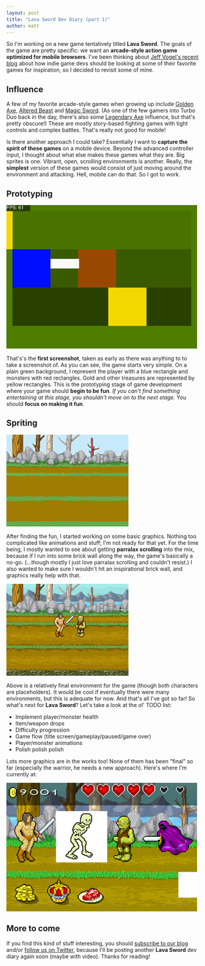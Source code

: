 ```yaml
---
layout: post
title: "Lava Sword Dev Diary (part 1)"
author: matt
---
```


So I'm working on a new game tentatively titled **Lava Sword**. The goals of the game are pretty specific: we want an **arcade-style action game optimized for mobile browsers**. I've been thinking about [Jeff Vogel's recent blog][1] about how indie game devs should be looking at some of their favorite games for inspiration, so I decided to revisit some of mine.

## Influence

A few of my favorite arcade-style games when growing up include [Golden Axe][2], [Altered Beast][3] and [Magic Sword][4]. (As one of the few gamers into Turbo Duo back in the day, there's also some [Legendary Axe][5] influence, but that's pretty obscure!) These are mostly story-based fighting games with tight controls and complex battles. That's really not good for mobile!

Is there another approach I could take? Essentially I want to **capture the spirit of these games** on a mobile device. Beyond the advanced controller input, I thought about what else makes these games what they are. Big sprites is one. Vibrant, open, scrolling environments is another. Really, the **simplest** version of these games would consist of just moving around the environment and attacking. Hell, mobile can do that. So I got to work.

## Prototyping

<img alt="First pass: rectangles!" src="/media/images/posts/lava_sword/rectangles.png">

That's's the **first screenshot**, taken as early as there was anything to to take a screenshot of. As you can see, the game starts very simple. On a plain green background, I represent the player with a blue rectangle and monsters with red rectangles. Gold and other treasures are represented by yellow rectangles. This is the prototyping stage of game development where your game should **begin to be fun**. _If you can't find something entertaining at this stage, you shouldn't move on to the next stage._ You should **focus on making it fun**.

## Spriting

<div class="full-frame"><img alt="Lava Sword environment #1" src="/media/images/posts/lava_sword/lava_sword_01.png"></div>

After finding the fun, I started working on some basic graphics. Nothing too complicated like animations and stuff; I'm not ready for that yet. For the time being, I mostly wanted to see about getting **parralax scrolling** into the mix, because if I run into some brick wall along the way, the game's basically a no-go. (…though mostly I just love parralax scrolling and couldn't resist.) I also wanted to make sure I wouldn't hit an inspirational brick wall, and graphics really help with that.

<div class="full-frame"><img alt="Lava Sword environment #2" src="/media/images/posts/lava_sword/lava_sword_02.png"></div>

Above is a relatively final environment for the game (though both characters are placeholders). It would be cool if eventually there were many environments, but this is adequate for now. And that's all I've got so far! So what's next for **Lava Sword**? Let's take a look at the ol' TODO list:

* Implement player/monster health
* Item/weapon drops
* Difficulty progression
* Game flow (title screen/gameplay/paused/game over)
* Player/monster animations
* Polish polish polish

Lots more graphics are in the works too! None of them has been "final" so far (especially the warrior, he needs a new approach). Here's where I'm currently at:

<img alt="More Lava Sword graphics coming" src="/media/images/posts/lava_sword/more_gfx_coming.png">

## More to come

If you find this kind of stuff interesting, you should [subscribe to our blog][6] and/or [follow us on Twitter][7], because I'll be posting another **Lava Sword** dev diary again soon (maybe with video). Thanks for reading!

[1]: http://www.gamasutra.com/view/feature/6698/principles_of_an_indie_game_bottom_.php
[2]: http://www.youtube.com/watch?v=hU6E8ZuTMxA
[3]: http://www.youtube.com/watch?v=9N93qVpk1Wc
[4]: http://www.youtube.com/watch?v=SKRXg0AISG4
[5]: http://www.youtube.com/watch?v=wrp5gsfqckU
[6]: /rss.xml
[7]: https://twitter.com/#!/LostDecadeGames
